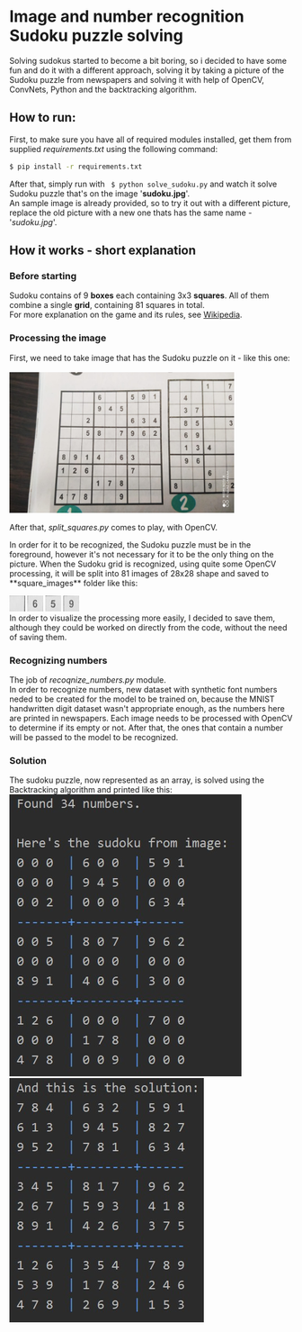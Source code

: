 # Image and number recognition Sudoku puzzle solving
Solving sudokus started to become a bit boring, so i decided to have some fun and do it with a different approach, solving it by taking a picture of the Sudoku puzzle from newspapers and solving it with help of OpenCV, ConvNets, Python and the backtracking algorithm.

## How to run:
First, to make sure you have all of required modules installed, get them from supplied *requirements.txt* using the following command:
```bash
$ pip install -r requirements.txt
```
After that, simply run with ``` $ python solve_sudoku.py``` and watch it solve Sudoku puzzle that's on the image '**sudoku.jpg**'. <br>
An sample image is already provided, so to try it out with a different picture, replace the old picture with a new one thats has the same name - '*sudoku.jpg*'.

## How it works - short explanation 
### Before starting
Sudoku contains of 9 **boxes** each containing 3x3 **squares**. All of them combine a single **grid**, containing 81 squares in total.<br>
For more explanation on the game and its rules, see [Wikipedia](https://en.wikipedia.org/wiki/Sudoku).<br>

### Processing the image
First, we need to take image that has the Sudoku puzzle on it - like this one: <br/><br/> 
<img src="sudoku.jpg" width="400" height="250"/>
<br/>

<p>After that, <i>split_squares.py</i> comes to play, with OpenCV. </p>
In order for it to be recognized, the Sudoku puzzle must be in the foreground, however it's not necessary for it to be the only thing on the picture.
When the Sudoku grid is recognized, using quite some OpenCV processing, it will be split into 81 images of 28x28 shape and saved to **square_images** folder like this:

![](imgs/3.jpg) ![](imgs/4.jpg) ![](imgs/7.jpg) ![](imgs/8.jpg) <br>
In order to visualize the processing more easily, I decided to save them, although they could be worked on directly from the code, without the need of saving them.

### Recognizing numbers
The job of *recoqnize_numbers.py* module. <br>
In order to recognize numbers, new dataset with synthetic font numbers neded to be created for the model to be trained on, because the MNIST handwritten digit dataset wasn't appropriate enough, as the numbers here are printed in newspapers.
Each image needs to be processed with OpenCV to determine if its empty or not. After that, the ones that contain a number will be passed to the model to be recognized.

### Solution
The sudoku puzzle, now represented as an array, is solved using the Backtracking algorithm and printed like this:
![Sudoku grid is recognized.](imgs/rec.jpg) ![Sudoku grid is solved.](imgs/sol.jpg) 
